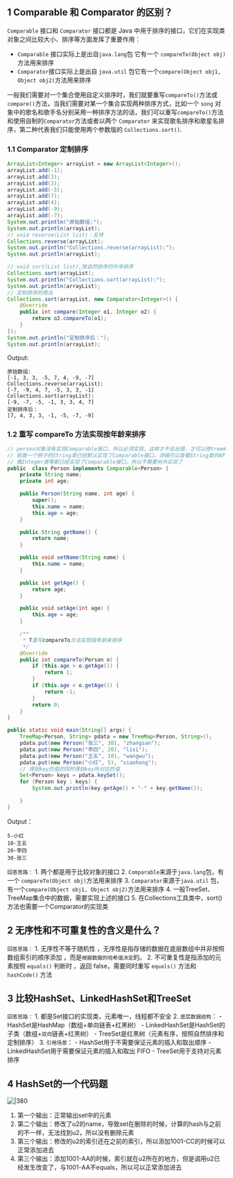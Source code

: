 
## 1 Comparable 和 Comparator 的区别？

`Comparable` 接口和 `Comparator` 接口都是 Java 中用于排序的接口，它们在实现类对象之间比较大小、排序等方面发挥了重要作用：

- `Comparable` 接口实际上是出自`java.lang`包 它有一个 `compareTo(Object obj)`方法用来排序
- `Comparator`接口实际上是出自 `java.util` 包它有一个`compare(Object obj1, Object obj2)`方法用来排序

一般我们需要对一个集合使用自定义排序时，我们就要重写`compareTo()`方法或`compare()`方法，当我们需要对某一个集合实现两种排序方式，比如一个 `song` 对象中的歌名和歌手名分别采用一种排序方法的话，我们可以重写`compareTo()`方法和使用自制的`Comparator`方法或者以两个 `Comparator` 来实现歌名排序和歌星名排序，第二种代表我们只能使用两个参数版的 `Collections.sort()`.

### 1.1 Comparator 定制排序
```java
ArrayList<Integer> arrayList = new ArrayList<Integer>();
arrayList.add(-1);
arrayList.add(3);
arrayList.add(3);
arrayList.add(-5);
arrayList.add(7);
arrayList.add(4);
arrayList.add(-9);
arrayList.add(-7);
System.out.println("原始数组:");
System.out.println(arrayList);
// void reverse(List list)：反转
Collections.reverse(arrayList);
System.out.println("Collections.reverse(arrayList):");
System.out.println(arrayList);

// void sort(List list),按自然排序的升序排序
Collections.sort(arrayList);
System.out.println("Collections.sort(arrayList):");
System.out.println(arrayList);
// 定制排序的用法
Collections.sort(arrayList, new Comparator<Integer>() {
    @Override
    public int compare(Integer o1, Integer o2) {
        return o2.compareTo(o1);
    }
});
System.out.println("定制排序后：");
System.out.println(arrayList);
```

Output:

```
原始数组:
[-1, 3, 3, -5, 7, 4, -9, -7]
Collections.reverse(arrayList):
[-7, -9, 4, 7, -5, 3, 3, -1]
Collections.sort(arrayList):
[-9, -7, -5, -1, 3, 3, 4, 7]
定制排序后：
[7, 4, 3, 3, -1, -5, -7, -9]
```

### 1.2 重写 compareTo 方法实现按年龄来排序

```java
// person对象没有实现Comparable接口，所以必须实现，这样才不会出错，才可以使treemap中的数据按顺序排列
// 前面一个例子的String类已经默认实现了Comparable接口，详细可以查看String类的API文档，另外其他
// 像Integer类等都已经实现了Comparable接口，所以不需要另外实现了
public  class Person implements Comparable<Person> {
    private String name;
    private int age;

    public Person(String name, int age) {
        super();
        this.name = name;
        this.age = age;
    }

    public String getName() {
        return name;
    }

    public void setName(String name) {
        this.name = name;
    }

    public int getAge() {
        return age;
    }

    public void setAge(int age) {
        this.age = age;
    }

    /**
     * T重写compareTo方法实现按年龄来排序
     */
    @Override
    public int compareTo(Person o) {
        if (this.age > o.getAge()) {
            return 1;
        }
        if (this.age < o.getAge()) {
            return -1;
        }
        return 0;
    }
}
```

```java
public static void main(String[] args) {
	TreeMap<Person, String> pdata = new TreeMap<Person, String>();
	pdata.put(new Person("张三", 30), "zhangsan");
	pdata.put(new Person("李四", 20), "lisi");
	pdata.put(new Person("王五", 10), "wangwu");
	pdata.put(new Person("小红", 5), "xiaohong");
	// 得到key的值的同时得到key所对应的值
	Set<Person> keys = pdata.keySet();
	for (Person key : keys) {
		System.out.println(key.getAge() + "-" + key.getName());

	}
}
```

Output：

```
5-小红
10-王五
20-李四
30-张三
```

`回答思路：`
	1. 两个都是用于比较对象的接口
	2. `Comparable`来源于`java.lang`包，有一个 `compareTo(Object obj)`方法用来排序
	3. `Comparator`来源于`java.util` 包，有一个`compare(Object obj1, Object obj2)`方法用来排序
	4. 一般TreeSet、TreeMap集合中的数据，需要实现上述的接口
	5. 在Collections工具类中，sort()方法也需要一个Comparator的实现类
## 2 无序性和不可重复性的含义是什么？

`回答思路：`
	1. 无序性不等于随机性 ，无序性是指存储的数据在底层数组中并非按照数组索引的顺序添加 ，而是`根据数据的哈希值决定`的。
	2. 不可重复性是指添加的元素按照 `equals()` 判断时 ，返回 false，需要同时重写 `equals()` 方法和 `hashCode()` 方法
## 3 比较HashSet、LinkedHashSet和TreeSet

`回答思路：`
	1. 都是Set接口的实现类，元素唯一，线程都不安全
	2. `底层数据结构`：
		- HashSet是HashMap（数组+单向链表+红黑树）
		- LinkedHashSet是HashSet的子类（数组+`双向`链表+红黑树）
		- TreeSet是红黑树（元素有序，按照自然排序和定制排序）
	3. `引用场景`：
		- HashSet用于不需要保证元素的插入和取出顺序
		- LinkedHashSet用于需要保证元素的插入和取出 FIFO
		- TreeSet用于支持对元素排序


## 4 HashSet的一个代码题

![|380](https://my-obsidian-image.oss-cn-guangzhou.aliyuncs.com/2024/04/052661a464ee2eac87bd3bc8154574e1.png)


1. 第一个输出：正常输出set中的元素
2. 第二个输出：修改了u2的name，导致set在删除的时候，计算的hash与之前的不一样，无法找到u2，所以没有删除元素
3. 第三个输出：修改的u2的索引还在之前的索引，所以添加1001-CC的时候可以正常添加进去
4. 第三个输出：添加1001-AA的时候，索引就在u2所在的地方，但是调用u2已经发生改变了，与1001-AA不equals，所以可以正常添加进去


